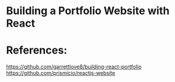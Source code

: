 # Building a Portfolio Website with React


# References:

https://github.com/garrettlove8/building-react-portfolio
https://github.com/prismicio/reactjs-website
